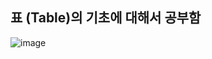 ## 표 (Table)의 기초에 대해서 공부함
![image](https://github.com/wkdtjdwns/Web/assets/128266768/12a0df46-e198-4663-a09e-59758ac5f558)
